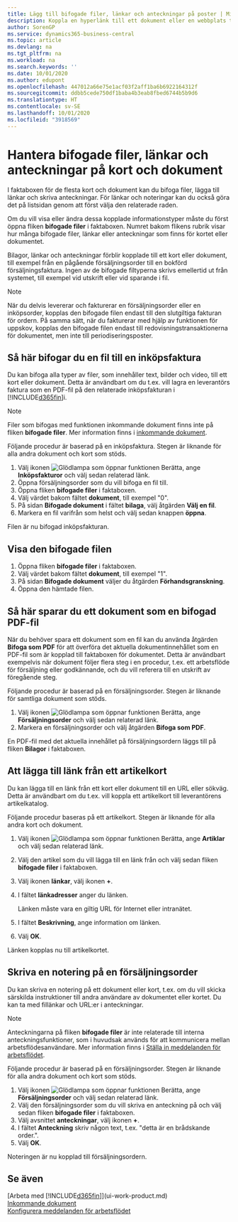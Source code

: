 ```yaml
---
title: Lägg till bifogade filer, länkar och anteckningar på poster | Microsoft Docs
description: Koppla en hyperlänk till ett dokument eller en webbplats till en viss post, till exempel en kund eller ett dokument.
author: SorenGP
ms.service: dynamics365-business-central
ms.topic: article
ms.devlang: na
ms.tgt_pltfrm: na
ms.workload: na
ms.search.keywords: ''
ms.date: 10/01/2020
ms.author: edupont
ms.openlocfilehash: 447012a66e75e1acf03f2aff1ba6b6922164312f
ms.sourcegitcommit: ddbb5cede750df1baba4b3eab8fbed6744b5b9d6
ms.translationtype: HT
ms.contentlocale: sv-SE
ms.lasthandoff: 10/01/2020
ms.locfileid: "3918569"
---
```

# <a name="manage-attachments-links-and-notes-on-cards-and-documents"></a>Hantera bifogade filer, länkar och anteckningar på kort och dokument

I faktaboxen för de flesta kort och dokument kan du bifoga filer, lägga till länkar och skriva anteckningar. För länkar och noteringar kan du också göra det på listsidan genom att först välja den relaterade raden.

Om du vill visa eller ändra dessa kopplade informationstyper måste du först öppna fliken **bifogade filer** i faktaboxen. Numret bakom flikens rubrik visar hur många bifogade filer, länkar eller anteckningar som finns för kortet eller dokumentet.

Bilagor, länkar och anteckningar förblir kopplade till ett kort eller dokument, till exempel från en pågående försäljningsorder till en bokförd försäljningsfaktura. Ingen av de bifogade filtyperna skrivs emellertid ut från systemet, till exempel vid utskrift eller vid sparande i fil.

> [!NOTE]
> När du delvis levererar och fakturerar en försäljningsorder eller en inköpsorder, kopplas den bifogade filen endast till den slutgiltiga fakturan för ordern. På samma sätt, när du fakturerar med hjälp av funktionen för uppskov, kopplas den bifogade filen endast till redovisningstransaktionerna för dokumentet, men inte till periodiseringsposter.

## <a name="to-attach-a-file-to-a-purchase-invoice"></a>Så här bifogar du en fil till en inköpsfaktura
Du kan bifoga alla typer av filer, som innehåller text, bilder och video, till ett kort eller dokument. Detta är användbart om du t.ex. vill lagra en leverantörs faktura som en PDF-fil på den relaterade inköpsfakturan i [!INCLUDE[d365fin](includes/d365fin_md.md)]i.

> [!NOTE]
> Filer som bifogas med funktionen inkommande dokument finns inte på fliken **bifogade filer**. Mer information finns i [inkommande dokument](across-income-documents.md).

Följande procedur är baserad på en inköpsfaktura. Stegen är liknande för alla andra dokument och kort som stöds.

1. Välj ikonen ![Glödlampa som öppnar funktionen Berätta](media/ui-search/search_small.png "Berätta vad du vill göra"), ange **Inköpsfakturor** och välj sedan relaterad länk.
2. Öppna försäljningsorder som du vill bifoga en fil till.
3. Öppna fliken **bifogade filer** i faktaboxen.
4. Välj värdet bakom fältet **dokument**, till exempel "0".
5. På sidan **Bifogade dokument** i fältet **bilaga**, välj åtgärden **Välj en fil**.
5. Markera en fil varifrån som helst och välj sedan knappen **öppna**.

Filen är nu bifogad inköpsfakturan.

## <a name="to-view-an-attached-file"></a>Visa den bifogade filen
1. Öppna fliken **bifogade filer** i faktaboxen.
2. Välj värdet bakom fältet **dokument**, till exempel "1".
3. På sidan **Bifogade dokument** väljer du åtgärden **Förhandsgranskning**.
4. Öppna den hämtade filen.

## <a name="to-save-a-document-as-a-pdf-attachment"></a>Så här sparar du ett dokument som en bifogad PDF-fil
När du behöver spara ett dokument som en fil kan du använda åtgärden **Bifoga som PDF** för att överföra det aktuella dokumentinnehållet som en PDF-fil som är kopplad till faktaboxen för dokumentet. Detta är användbart exempelvis när dokument följer flera steg i en procedur, t.ex. ett arbetsflöde för försäljning eller godkännande, och du vill referera till en utskrift av föregående steg.

Följande procedur är baserad på en försäljningsorder. Stegen är liknande för samtliga dokument som stöds.

1. Välj ikonen ![Glödlampa som öppnar funktionen Berätta](media/ui-search/search_small.png "Berätta vad du vill göra"), ange **Försäljningsorder** och välj sedan relaterad länk.
2. Markera en försäljningsorder och välj åtgärden **Bifoga som PDF**.

En PDF-fil med det aktuella innehållet på försäljningsordern läggs till på fliken **Bilagor** i faktaboxen.

## <a name="to-add-a-link-from-an-item-card"></a>Att lägga till länk från ett artikelkort
Du kan lägga till en länk från ett kort eller dokument till en URL eller sökväg. Detta är användbart om du t.ex. vill koppla ett artikelkort till leverantörens artikelkatalog.

Följande procedur baseras på ett artikelkort. Stegen är liknande för alla andra kort och dokument.

1. Välj ikonen ![Glödlampa som öppnar funktionen Berätta](media/ui-search/search_small.png "Berätta vad du vill göra"), ange **Artiklar** och välj sedan relaterad länk.
2. Välj den artikel som du vill lägga till en länk från och välj sedan fliken **bifogade filer** i faktaboxen.
3. Välj ikonen **länkar**, välj ikonen **+**.
4. I fältet **länkadresser** anger du länken.

    Länken måste vara en giltig URL för Internet eller intranätet.

5. I fältet **Beskrivning**, ange information om länken.  
6. Välj **OK**.

Länken kopplas nu till artikelkortet.  

## <a name="to-write-a-note-on-a-sales-order"></a>Skriva en notering på en försäljningsorder
Du kan skriva en notering på ett dokument eller kort, t.ex. om du vill skicka särskilda instruktioner till andra användare av dokumentet eller kortet. Du kan ta med fillänkar och URL:er i anteckningar.

> [!NOTE]
> Anteckningarna på fliken **bifogade filer** är inte relaterade till interna anteckningsfunktioner, som i huvudsak används för att kommunicera mellan arbetsflödesanvändare. Mer information finns i [Ställa in meddelanden för arbetsflödet](across-setting-up-workflow-notifications.md).

Följande procedur är baserad på en försäljningsorder. Stegen är liknande för alla andra dokument och kort som stöds.

1. Välj ikonen ![Glödlampa som öppnar funktionen Berätta](media/ui-search/search_small.png "Berätta vad du vill göra"), ange **Försäljningsorder** och välj sedan relaterad länk.
2. Välj den försäljningsorder som du vill skriva en anteckning på och välj sedan fliken **bifogade filer** i faktaboxen.
3. Välj avsnittet **anteckningar**, välj ikonen **+**.
4. I fältet **Anteckning** skriv någon text, t.ex. "detta är en brådskande order.".
5. Välj **OK**.

Noteringen är nu kopplad till försäljningsordern.

## <a name="see-also"></a>Se även  
[Arbeta med [!INCLUDE[d365fin](includes/d365fin_md.md)]](ui-work-product.md)  
[Inkommande dokument](across-income-documents.md)  
[Konfigurera meddelanden för arbetsflödet](across-setting-up-workflow-notifications.md)  
